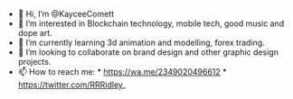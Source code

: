- 👋 Hi, I’m @KayceeComett
- 👀 I’m interested in Blockchain technology, mobile tech, good music and dope art.
- 🌱 I’m currently learning 3d animation and modelling, forex trading.
- 💞️ I’m looking to collaborate on brand design and other graphic design projects.
- 📫 How to reach me:
      * https://wa.me/2349020496612
      * https://twitter.com/RRRidley_
<!---
KayceeComett/KayceeComett is a ✨ special ✨ repository because its `README.md` (this file) appears on your GitHub profile.
You can click the Preview link to take a look at your changes.
--->
